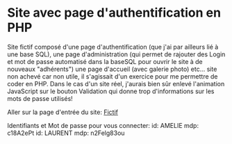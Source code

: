 # Site avec page d'authentification en PHP
Site fictif composé d'une page d'authentification (que j'ai par ailleurs lié à une base SQL), 
une page d'administration (qui permet de rajouter des Login et mot de passe automatisé dans la baseSQL pour ouvrir le site à de nouveaux "adhérents")
une page d'accueil (avec galerie photo)
etc...
site non achevé car non utile, il s'agissait d'un exercice pour me permettre de coder en PHP.
Dans le cas d'un site réel, j'aurais bien sûr enlevé l'animation JavaScript sur le bouton Validation qui donne trop d'informations sur les mots de passe utilisés!
 
 Aller sur la page d'entrée du site: [Fictif](https://betadev.elphegeproisy.com/RP1 "site Fictif") 

Identifiants et Mot de passe pour vous connecter:
id: AMELIE mdp: c18A2ePt
id: LAURENT mdp: n2Felg83ou
